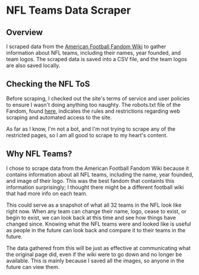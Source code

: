 # NFL Teams Data Scraper

## Overview
I scraped data from the [American Football Fandom Wiki](https://americanfootball.fandom.com/wiki/List_of_NFL_Teams) to gather information about NFL teams, including their names, year founded, and team logos. The scraped data is saved into a CSV file, and the team logos are also saved locally. 

## Checking the NFL ToS
Before scraping, I checked out the site's terms of service and user policies to ensure I wasn't doing anything too naughty. The robots.txt file of the Fandom, found [here](https://americanfootball.fandom.com/robots.txt), indicates the rules and restrictions regarding web scraping and automated access to the site.

As far as I know, I'm not a bot, and I'm not trying to scrape any of the restricted pages, so I am all good to scrape to my heart's content.

## Why NFL Teams?
I chose to scrape data from the American Football Fandom Wiki because it contains information about all NFL teams, including the name, year founded, and image of their logo. This was the best fandom that containts this information surprisingly; I thought there might be a different football wiki that had more info on each team.

This could serve as a snapshot of what all 32 teams in the NFL look like right now. When any team can change their name, logo, cease to exist, or begin to exist, we can look back at this time and see how things have changed since. Knowing what the NFL teams were and looked like is useful as people in the future can look back and compare it to their teams in the future.

The data gathered from this will be just as effective at communicating what the original page did, even if the wiki were to go down and no longer be available. This is mainly because I saved all the images, so anyone in the future can view them. 
